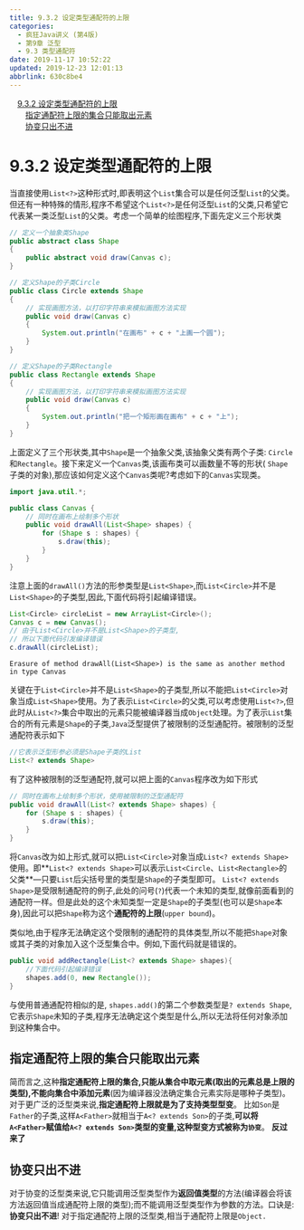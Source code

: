 ```yaml
---
title: 9.3.2 设定类型通配符的上限
categories: 
  - 疯狂Java讲义 (第4版)
  - 第9章 泛型
  - 9.3 类型通配符
date: 2019-11-17 10:52:22
updated: 2019-12-23 12:01:13
abbrlink: 630c8be4
---
```

<div id='my_toc'><a href="/JavaReadingNotes/630c8be4/#9-3-2-设定类型通配符的上限" class="header_1">9.3.2 设定类型通配符的上限</a>&nbsp;<br><a href="/JavaReadingNotes/630c8be4/#指定通配符上限的集合只能取出元素" class="header_2">指定通配符上限的集合只能取出元素</a>&nbsp;<br><a href="/JavaReadingNotes/630c8be4/#协变只出不进" class="header_2">协变只出不进</a>&nbsp;<br></div>
<style>.header_1{margin-left: 1em;}.header_2{margin-left: 2em;}.header_3{margin-left: 3em;}.header_4{margin-left: 4em;}.header_5{margin-left: 5em;}.header_6{margin-left: 6em;}</style>
<!--more-->
<script>if (navigator.platform.search('arm')==-1){document.getElementById('my_toc').style.display = 'none';}var e,p = document.getElementsByTagName('p');while (p.length>0) {e = p[0];e.parentElement.removeChild(e);}</script>

<!--end-->
# 9.3.2 设定类型通配符的上限 #
当直接使用`List<?>`这种形式时,即表明这个`List`集合可以是任何泛型`List`的父类。但还有一种特殊的情形,程序不希望这个`List<?>`是任何泛型`List`的父类,只希望它代表某一类泛型`List`的父类。考虑一个简单的绘图程序,下面先定义三个形状类
```java
// 定义一个抽象类Shape
public abstract class Shape
{
    public abstract void draw(Canvas c);
}
```
```java
// 定义Shape的子类Circle
public class Circle extends Shape
{
    // 实现画图方法，以打印字符串来模拟画图方法实现
    public void draw(Canvas c)
    {
        System.out.println("在画布" + c + "上画一个圆");
    }
}
```
```java
// 定义Shape的子类Rectangle
public class Rectangle extends Shape
{
    // 实现画图方法，以打印字符串来模拟画图方法实现
    public void draw(Canvas c)
    {
        System.out.println("把一个矩形画在画布" + c + "上");
    }
}
```
上面定义了三个形状类,其中`Shape`是一个抽象父类,该抽象父类有两个子类: `Circle`和`Rectangle`。接下来定义一个`Canvas`类,该画布类可以画数量不等的形状( `Shape`子类的对象),那应该如何定义这个`Canvas`类呢?考虑如下的`Canvas`实现类。
```java
import java.util.*;

public class Canvas {
    // 同时在画布上绘制多个形状
    public void drawAll(List<Shape> shapes) {
        for (Shape s : shapes) {
            s.draw(this);
        }
    }
}
```
注意上面的`drawAll()`方法的形参类型是`List<Shape>`,而`List<Circle>`并不是`List<Shape>`的子类型,因此,下面代码将引起编译错误。
```java
List<Circle> circleList = new ArrayList<Circle>();
Canvas c = new Canvas();
// 由于List<Circle>并不是List<Shape>的子类型,
// 所以下面代码引发编译错误
c.drawAll(circleList);
```
```
Erasure of method drawAll(List<Shape>) is the same as another method in type Canvas
```
关键在于`List<Circle>`并不是`List<Shape>`的子类型,所以不能把`List<Circle>`对象当成`List<Shape>`使用。为了表示`List<Circle>`的父类,可以考虑使用`List<?>`,但此时从`List<?>`集合中取出的元素只能被编译器当成`Object`处理。为了表示`List`集合的所有元素是`Shape`的子类,`Java`泛型提供了被限制的泛型通配符。被限制的泛型通配符表示如下
```java
//它表示泛型形参必须是Shape子类的List
List<? extends Shape>
```
有了这种被限制的泛型通配符,就可以把上面的`Canvas`程序改为如下形式
```java
// 同时在画布上绘制多个形状，使用被限制的泛型通配符
public void drawAll(List<? extends Shape> shapes) {
    for (Shape s : shapes) {
        s.draw(this);
    }
}
```
将`Canvas`改为如上形式,就可以把`List<Circle>`对象当成`List<? extends Shape>`使用。即**`List<? extends Shape>`可以表示`List<Circle`、`List<Rectangle>`的父类**—只要`List`后尖括号里的类型是`Shape`的子类型即可。
`List<? extends Shape>`是受限制通配符的例子,此处的问号(`?`)代表一个未知的类型,就像前面看到的通配符一样。但是此处的这个未知类型一定是`Shape`的子类型(也可以是`Shape`本身),因此可以把`Shape`称为这个**通配符的上限**(`upper bound`)。

类似地,由于程序无法确定这个受限制的通配符的具体类型,所以不能把`Shape`对象或其子类的对象加入这个泛型集合中。例如,下面代码就是错误的。
```java
public void addRectangle(List<? extends Shape> shapes){
    //下面代码引起编译错误
    shapes.add(0, new Rectangle());
}
```
与使用普通通配符相似的是, `shapes.add()`的第二个参数类型是`? extends Shape`,它表示`Shape`未知的子类,程序无法确定这个类型是什么,所以无法将任何对象添加到这种集合中。
## 指定通配符上限的集合只能取出元素 ##
简而言之,这种**指定通配符上限的集合,只能从集合中取元素(取出的元素总是上限的类型),不能向集合中添加元素**(因为编译器没法确定集合元素实际是哪种子类型)。
对于更广泛的泛型类来说,**指定通配符上限就是为了支持类型型变**。
比如`Son`是`Father`的子类,这样`A<Father>`就相当于`A<? extends Son>`的子类,**可以将`A<Father>`赋值给`A<? extends Son>`类型的变量,这种型变方式被称为`协变`**。
**反过来了**
## 协变只出不进 ##
对于协变的泛型类来说,它只能调用泛型类型作为**返回值类型**的方法(编译器会将该方法返回值当成通配符上限的类型);而不能调用泛型类型作为参数的方法。口诀是:**协变只出不进**!
对于指定通配符上限的泛型类,相当于通配符上限是`Object.`
